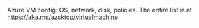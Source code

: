 Azure VM config: OS, network, disk, policies. The entire list is at https://aka.ms/azsktcp/virtualmachine